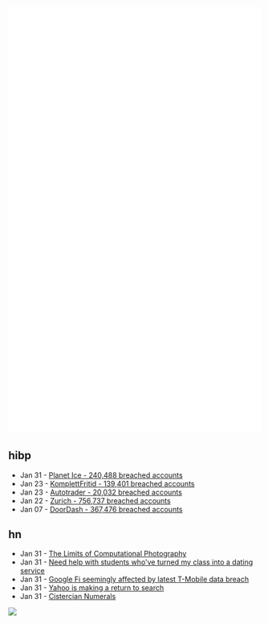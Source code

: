 ![Metrics](https://raw.githubusercontent.com/phixion/phixion/master/metrics.svg)

## hibp

<!--
for https://github.com/phixion/phixion/blob/main/.github/workflows/feeds.yml
-->
<!--START_SECTION:haveibeenpwnd-->
- Jan 31 - [Planet Ice - 240,488 breached accounts](https://haveibeenpwned.com/PwnedWebsites#PlanetIce)
- Jan 23 - [KomplettFritid - 139,401 breached accounts](https://haveibeenpwned.com/PwnedWebsites#KomplettFritid)
- Jan 23 - [Autotrader - 20,032 breached accounts](https://haveibeenpwned.com/PwnedWebsites#Autotrader)
- Jan 22 - [Zurich - 756,737 breached accounts](https://haveibeenpwned.com/PwnedWebsites#Zurich)
- Jan 07 - [DoorDash - 367,476 breached accounts](https://haveibeenpwned.com/PwnedWebsites#DoorDash)
<!--END_SECTION:haveibeenpwnd-->

## hn

<!--
for https://github.com/phixion/phixion/blob/main/.github/workflows/feeds.yml
-->
<!--START_SECTION:hn-->
- Jan 31 - [The Limits of Computational Photography](https://yager.io/comp/comp.html)
- Jan 31 - [Need help with students who've turned my class into a dating service](https://academia.stackexchange.com/questions/192977/need-help-with-students-whove-turned-my-class-into-a-dating-service)
- Jan 31 - [Google Fi seemingly affected by latest T-Mobile data breach](https://9to5google.com/2023/01/30/google-fi-data-breach-tmobile/)
- Jan 31 - [Yahoo is making a return to search](https://searchengineland.com/yahoo-is-making-a-return-to-search-392341)
- Jan 31 - [Cistercian Numerals](https://kottke.org/23/01/cistercian-numerals)
<!--END_SECTION:hn-->

<!--
for https://yhype.me
-->
![](https://hit.yhype.me/github/profile?user_id=13013670)
